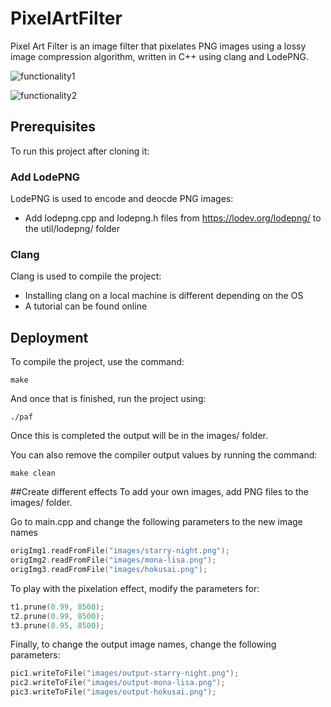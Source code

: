 # PixelArtFilter
Pixel Art Filter is an image filter that pixelates PNG images using a lossy image compression algorithm, written in C++ using clang and LodePNG.

![functionality1](https://user-images.githubusercontent.com/31530273/51096227-d989b480-176f-11e9-8c3b-be3d59a36daf.PNG)

![functionality2](https://user-images.githubusercontent.com/31530273/51096249-fe7e2780-176f-11e9-9caa-0967a5edcf48.PNG)

## Prerequisites
To run this project after cloning it:
### Add LodePNG
LodePNG is used to encode and deocde PNG images:
* Add lodepng.cpp and lodepng.h files from https://lodev.org/lodepng/ to the util/lodepng/ folder
### Clang
Clang is used to compile the project:
* Installing clang on a local machine is different depending on the OS
* A tutorial can be found online

## Deployment
To compile the project, use the command:
```
make
```
And once that is finished, run the project using:
```
./paf
```
Once this is completed the output will be in the images/ folder.

You can also remove the compiler output values by running the command:
```
make clean
```

##Create different effects
To add your own images, add PNG files to the images/ folder.

Go to main.cpp and change the following parameters to the new image names
```C++
origImg1.readFromFile("images/starry-night.png");
origImg2.readFromFile("images/mona-lisa.png");
origImg3.readFromFile("images/hokusai.png");
```
To play with the pixelation effect, modify the parameters for:
```C++
t1.prune(0.99, 8500);
t2.prune(0.99, 8500);
t3.prune(0.95, 8500);
```
Finally, to change the output image names, change the following parameters:
```C++
pic1.writeToFile("images/output-starry-night.png");
pic2.writeToFile("images/output-mona-lisa.png");
pic3.writeToFile("images/output-hokusai.png");
```
